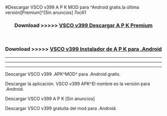 #Descargar VSCO v399 A P K MOD para ^Android gratis.la última versión[Premium]^[Sin anuncios] 7oc61



<div align="center">
<h3>Download >>>>> <a href="https://es-web.web.app/?es= ${title}">VSCO v399 Descargar A P K Premium</a></h3><br>

<h3>Download >>>>> <a href="https://es-web.web.app/?es= ${title}">VSCO v399 Instalador de A P K para .Android</a></h3>
</div>


----------------------------------------------------------

----------------------------------------------------------

----------------------------------------------------------

Descargar VSCO v399 .APK^MOD^ para .Android gratis.

Descargar la aplicación. VSCO v399 APK^El nombre es la versión para .Android.

Descargar VSCO v399 A P K [Sin anuncios]

Descargar VSCO v399 gratuita del mod para .Android.